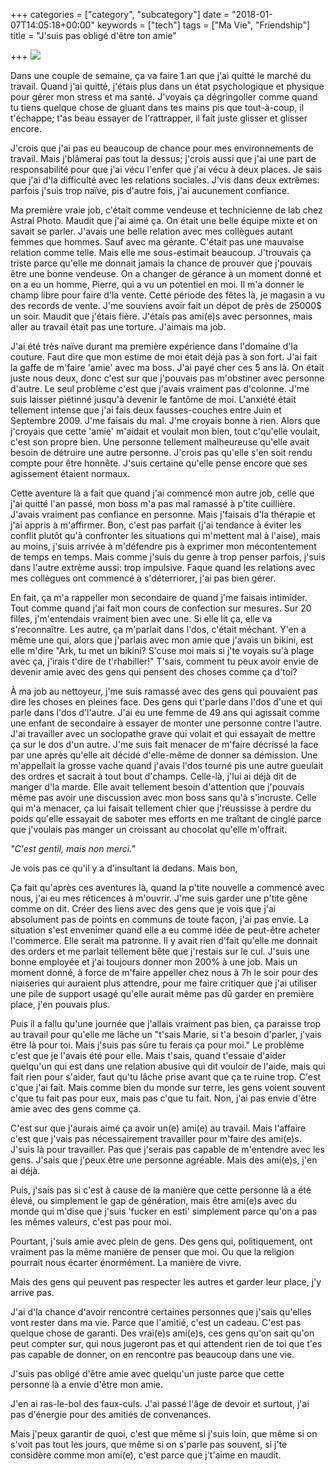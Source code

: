 +++
categories = ["category", "subcategory"]
date = "2018-01-07T14:05:18+00:00"
keywords = ["tech"]
tags = ["Ma Vie", "Friendship"]
title = "J'suis pas obligé d'être ton amie"

+++
![](/uploads/2018/02/16/article-2087161-0F79C6E200000578-616_468x286.jpg)

Dans une couple de semaine, ça va faire 1 an que j'ai quitté le marché du travail. Quand j'ai quitté, j'étais plus dans un état psychologique et physique pour gérer mon stress et ma santé. J'voyais ça dégringoller comme quand tu tiens quelque chose de gluant dans tes mains pis que tout-à-coup, il t'échappe; t'as beau essayer de l'rattrapper, il fait juste glisser et glisser encore.

J'crois que j'ai pas eu beaucoup de chance pour mes environnements de travail. Mais j'blâmerai pas tout la dessus; j'crois aussi que j'ai une part de responsabilité pour que j'ai vécu l'enfer que j'ai vécu à deux places. Je sais que j'ai d'la difficulté avec les relations sociales. J'vis dans deux extrêmes: parfois j'suis trop naïve, pis d'autre fois, j'ai aucunement confiance.

Ma première vraie job, c'était comme vendeuse et technicienne de lab chez Astral Photo. Maudit que j'ai aimé ça. On était une belle équipe mixte et on savait se parler. J'avais une belle relation avec mes collègues autant femmes que hommes. Sauf avec ma gérante. C'était pas une mauvaise relation comme telle. Mais elle me sous-estimait beaucoup. J'trouvais ça triste parce qu'elle me donnait jamais la chance de prouver que j'pouvais être une bonne vendeuse. On a changer de gérance à un moment donné et on a eu un homme, Pierre, qui a vu un potentiel en moi. Il m'a donner le champ libre pour faire d'la vente. Cette période des fêtes là, je magasin a vu des records de vente. J'me souviens avoir fait un dépot de près de 25000$ un soir. Maudit que j'étais fière. J'étais pas ami(e)s avec personnes, mais aller au travail était pas une torture. J'aimais ma job.

J'ai été très naïve durant ma première expérience dans l'domaine d'la couture. Faut dire que mon estime de moi était déjà pas à son fort. J'ai fait la gaffe de m'faire 'amie' avec ma boss. J'ai payé cher ces 5 ans là. On était juste nous deux, donc c'est sur que j'pouvais pas m'obstiner avec personne d'autre. Le seul problème c'est que j'avais vraiment pas d'colonne. J'me suis laisser piétinné jusqu'à devenir le fantôme de moi. L'anxiété était tellement intense que j'ai fais deux fausses-couches entre Juin et Septembre 2009. J'me faisais du mal. J'me croyais bonne à rien. Alors que j'croyais que cette 'amie' m'aidait et voulait mon bien, tout c'qu'elle voulait, c'est son propre bien. Une personne tellement malheureuse qu'elle avait besoin de détruire une autre personne. J'crois pas qu'elle s'en soit rendu compte pour être honnête. J'suis certaine qu'elle pense encore que ses agissement étaient normaux.

Cette aventure là a fait que quand j'ai commencé mon autre job, celle que j'ai quitté l'an passé, mon boss m'a pas mal ramassé à p'tite cuillière. J'avais vraiment pas confiance en personne. Mais j'faisais d'la thérapie et j'ai appris à m'affirmer. Bon, c'est pas parfait (j'ai tendance à éviter les conflit plutôt qu'à confronter les situations qui m'mettent mal à l'aise), mais au moins, j'suis arrivée à m'défendre pis à exprimer mon mécontentement de temps en temps. Mais comme j'suis du genre à trop penser parfois, j'suis dans l'autre extrème aussi: trop impulsive. Faque quand les relations avec mes collègues ont commencé à s'déterriorer, j'ai pas bien gérer.

En fait, ça m'a rappeller mon secondaire de quand j'me faisais intimider. Tout comme quand j'ai fait mon cours de confection sur mesures. Sur 20 filles, j'm'entendais vraiment bien avec une. Si elle lit ça, elle va s'reconnaître. Les autre, ça m'parlait dans l'dos, c'était méchant. Y'en a même une qui, alors que j'parlais avec mon amie que j'avais un bikini, est elle m'dire "Ark, tu met un bikini? S'cuse moi mais si j'te voyais su'à plage avec ça, j'irais t'dire de t'rhabiller!"  T'sais, comment tu peux avoir envie de devenir amie avec des gens qui pensent des choses comme ça d'toi?

À ma job au nettoyeur, j'me suis ramassé avec des gens qui pouvaient pas dire les choses en pleines face. Des gens qui t'parle dans l'dos d'une et qui parle dans l'dos d'l'autre. J'ai eu une femme de 49 ans qui agissait comme une enfant de secondaire à essayer de monter une personne contre l'autre. J'ai travailler avec un sociopathe grave qui volait et qui essayait de mettre ça sur le dos d'un autre. J'me suis fait menacer de m'faire décrissé la face par une après qu'elle ait décidé d'elle-même de donner sa démission. Une m'appellait la grosse vache quand j'avais l'dos tourné pis une autre gueulait des ordres et sacrait à tout bout d'champs. Celle-là, j'lui ai déjà dit de manger d'la marde. Elle avait tellement besoin d'attention que j'pouvais même pas avoir une discussion avec mon boss sans qu'à s'incruste. Celle qui m'a menacer, ça lui faisait tellement chier que j'réussisse à perdre du poids qu'elle essayait de saboter mes efforts en me traîtant de cinglé parce que j'voulais pas manger un croissant au chocolat qu'elle m'offrait.

_"C'est gentil, mais non merci."_

Je vois pas ce qu'il y a d'insultant la dedans. Mais bon,

Ça fait qu'après ces aventures là, quand la p'tite nouvelle a commencé avec nous, j'ai eu mes réticences à m'ouvrir. J'me suis garder une p'tite gêne comme on dit. Créer des liens avec des gens que je vois que j'ai absolument pas de points en communs de toute façon, j'ai pas envie.    La situation s'est envenimer quand elle a eu comme idée de peut-être acheter l'commerce. Elle serait ma patronne. Il y avait rien d'fait qu'elle me donnait des orders et me parlait tellement bête que j'restais sur le cul. J'suis une bonne employée et j'ai toujours donner mon 200% à une job. Mais un moment donné, à force de m'faire appeller chez nous à 7h le soir pour des niaiseries qui auraient plus attendre, pour me faire critiquer que j'ai utiliser une pile de support usagé qu'elle aurait même pas dû garder en première place, j'en pouvais plus.

Puis il a fallu qu'une journée que j'allais vraiment pas bien, ça paraisse trop au travail pour qu'elle me lâche un "t'sais Marie, si t'a besoin d'parler, j'vais être là pour toi. Mais j'suis pas sûre tu ferais ça pour moi." Le problème c'est que je l'avais été pour elle. Mais t'sais, quand t'essaie d'aider quelqu'un qui est dans une relation abusive qui dit vouloir de l'aide, mais qui fait rien pour s'aider, faut qu'tu lâche prise avant que ça te ruine trop. C'est c'que j'ai fait. Mais comme bien du monde sur terre, les gens voient souvent c'que tu fait pas pour eux, mais pas c'que tu fait. Non, j'ai pas envie d'être amie avec des gens comme ça.

C'est sur que j'aurais aimé ça avoir un(e) ami(e) au travail. Mais l'affaire c'est que j'vais pas nécessairement travailler pour m'faire des ami(e)s. J'suis là pour travailler. Pas que j'serais pas capable de m'entendre avec les gens. J'sais que j'peux être une personne agréable. Mais des ami(e)s, j'en ai déjà.

Puis, j'sais pas si c'est à cause de la manière que cette personne là a été élevé, ou simplement le gap de génération, mais être ami(e)s avec du monde qui m'dise que j'suis 'fucker en esti' simplement parce qu'on a pas les mêmes valeurs, c'est pas pour moi.

Pourtant, j'suis amie avec plein de gens. Des gens qui, politiquement, ont vraiment pas la même manière de penser que moi. Ou que la religion pourrait nous écarter énormément. La manière de vivre.

Mais des gens qui peuvent pas respecter les autres et garder leur place, j'y arrive pas.

J'ai d'la chance d'avoir rencontré certaines personnes que j'sais qu'elles vont rester dans ma vie. Parce que l'amitié, c'est un cadeau. C'est pas quelque chose de garanti. Des vrai(e)s ami(e)s, ces gens qu'on sait qu'on peut compter sur, qui nous jugeront pas et qui attendent rien de toi que t'es pas capable de donner, on en rencontre pas beaucoup dans une vie.

J'suis pas obligé d'être amie avec quelqu'un juste parce que cette personne là a envie d'être mon amie.

J'en ai ras-le-bol des faux-culs. J'ai passé l'âge de devoir et surtout, j'ai pas d'énergie pour des amitiés de convenances.

Mais j'peux garantir de quoi, c'est que même si j'suis loin, que même si on s'voit pas tout les jours, que même si on s'parle pas souvent, si j'te considère comme mon ami(e), c'est parce que j't'aime en maudit.